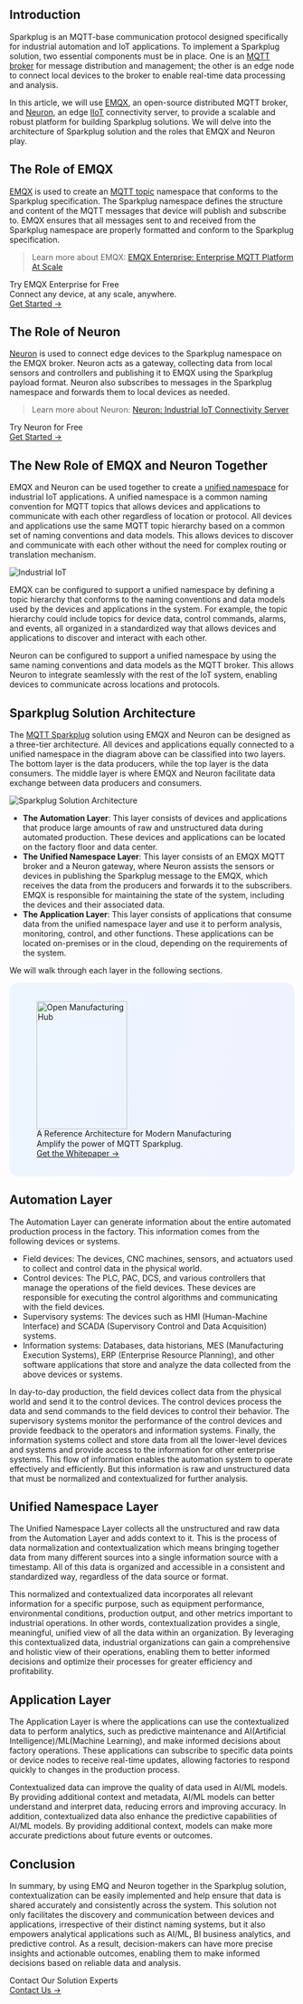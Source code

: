## Introduction

Sparkplug is an MQTT-base communication protocol designed specifically for industrial automation and IoT applications. To implement a Sparkplug solution, two essential components must be in place. One is an [MQTT broker](https://www.emqx.com/en/blog/the-ultimate-guide-to-mqtt-broker-comparison) for message distribution and management; the other is an edge node to connect local devices to the broker to enable real-time data processing and analysis.

In this article, we will use [EMQX](https://www.emqx.io/), an open-source distributed MQTT broker, and [Neuron](https://neugates.io/), an edge [IIoT](https://www.emqx.com/en/blog/iiot-explained-examples-technologies-benefits-and-challenges) connectivity server, to provide a scalable and robust platform for building Sparkplug solutions. We will delve into the architecture of Sparkplug solution and the roles that EMQX and Neuron play. 

## The Role of EMQX

[EMQX](https://www.emqx.io/) is used to create an [MQTT topic](https://www.emqx.com/en/blog/advanced-features-of-mqtt-topics) namespace that conforms to the Sparkplug specification. The Sparkplug namespace defines the structure and content of the MQTT messages that device will publish and subscribe to. EMQX ensures that all messages sent to and received from the Sparkplug namespace are properly formatted and conform to the Sparkplug specification.

> Learn more about EMQX: [EMQX Enterprise: Enterprise MQTT Platform At Scale](https://www.emqx.com/en/products/emqx) 

<section class="promotion">
    <div>
        Try EMQX Enterprise for Free
      <div class="is-size-14 is-text-normal has-text-weight-normal">Connect any device, at any scale, anywhere.</div>
    </div>
    <a href="https://www.emqx.com/en/try?product=enterprise" class="button is-gradient px-5">Get Started →</a>
</section>

## The Role of Neuron

[Neuron](https://neugates.io/) is used to connect edge devices to the Sparkplug namespace on the EMQX broker. Neuron acts as a gateway, collecting data from local sensors and controllers and publishing it to EMQX using the Sparkplug payload format. Neuron also subscribes to messages in the Sparkplug namespace and forwards them to local devices as needed.

> Learn more about Neuron: [Neuron: Industrial IoT Connectivity Server](https://www.emqx.com/en/products/neuronex) 

<section class="promotion">
    <div>
        Try Neuron for Free
    </div>
    <a href="https://www.emqx.com/en/try?product=neuron" class="button is-gradient px-5">Get Started →</a>
</section>

## The New Role of EMQX and Neuron Together

EMQX and Neuron can be used together to create a [unified namespace](https://www.emqx.com/en/blog/unified-namespace-next-generation-data-fabric-for-iiot) for industrial IoT applications. A unified namespace is a common naming convention for MQTT topics that allows devices and applications to communicate with each other regardless of location or protocol. All devices and applications use the same MQTT topic hierarchy based on a common set of naming conventions and data models. This allows devices to discover and communicate with each other without the need for complex routing or translation mechanism.

![Industrial IoT](https://assets.emqx.com/images/a88f6c54e8877d322f0c1987c9f8e625.png)

EMQX can be configured to support a unified namespace by defining a topic hierarchy that conforms to the naming conventions and data models used by the devices and applications in the system. For example, the topic hierarchy could include topics for device data, control commands, alarms, and events, all organized in a standardized way that allows devices and applications to discover and interact with each other.

Neuron can be configured to support a unified namespace by using the same naming conventions and data models as the MQTT broker. This allows Neuron to integrate seamlessly with the rest of the IoT system, enabling devices to communicate across locations and protocols.

## Sparkplug Solution Architecture

The [MQTT Sparkplug](https://www.emqx.com/en/blog/mqtt-sparkplug-bridging-it-and-ot-in-industry-4-0) solution using EMQX and Neuron can be designed as a three-tier architecture. All devices and applications equally connected to a unified namespace in the diagram above can be classified into two layers. The bottom layer is the data producers, while the top layer is the data consumers. The middle layer is where EMQX and Neuron facilitate data exchange between data producers and consumers.

![Sparkplug Solution Architecture](https://assets.emqx.com/images/a97b5c154e3f337c813c1c957b41641d.png)

- **The Automation Layer**: This layer consists of devices and applications that produce large amounts of raw and unstructured data during automated production. These devices and applications can be located on the factory floor and data center.
- **The Unified Namespace Layer**: This layer consists of an EMQX MQTT broker and a Neuron gateway, where Neuron assists the sensors or devices in publishing the Sparkplug message to the EMQX, which receives the data from the producers and forwards it to the subscribers. EMQX is responsible for maintaining the state of the system, including the devices and their associated data.
- **The Application Layer**: This layer consists of applications that consume data from the unified namespace layer and use it to perform analysis, monitoring, control, and other functions. These applications can be located on-premises or in the cloud, depending on the requirements of the system.

We will walk through each layer in the following sections.

<section
  class="promotion-pdf"
  style="border-radius: 16px; background: linear-gradient(102deg, #edf6ff 1.81%, #eff2ff 97.99%); padding: 32px 48px;"
>
  <div style="flex-shrink: 0;">
    <img loading="lazy" src="https://assets.emqx.com/images/0b88fa3cf1c98545e501e3b8073fdccc.png" alt="Open Manufacturing Hub" width="160" height="226">
  </div>
  <div>
    <div class="promotion-pdf__title" style="
    line-height: 1.2;
">
      A Reference Architecture for Modern Manufacturing
    </div>
    <div class="promotion-pdf__desc">
      Amplify the power of MQTT Sparkplug.
    </div>
    <a href="https://www.emqx.com/en/resources/open-manufacturing-hub-a-reference-architecture-for-industrial-iot?utm_campaign=embedded-open-manufacturing-hub&from=blog-mqtt-sparkplug-solution-for-industrial-iot" class="button is-gradient">Get the Whitepaper →</a>
  </div>
</section>

## Automation Layer

The Automation Layer can generate information about the entire automated production process in the factory. This information comes from the following devices or systems.

- Field devices: The devices, CNC machines, sensors, and actuators used to collect and control data in the physical world.
- Control devices: The PLC, PAC, DCS, and various controllers that manage the operations of the field devices. These devices are responsible for executing the control algorithms and communicating with the field devices.
- Supervisory systems: The devices such as HMI (Human-Machine Interface) and SCADA (Supervisory Control and Data Acquisition) systems.
- Information systems: Databases, data historians, MES (Manufacturing Execution Systems), ERP (Enterprise Resource Planning), and other software applications that store and analyze the data collected from the above devices or systems.

In day-to-day production, the field devices collect data from the physical world and send it to the control devices. The control devices process the data and send commands to the field devices to control their behavior. The supervisory systems monitor the performance of the control devices and provide feedback to the operators and information systems. Finally, the information systems collect and store data from all the lower-level devices and systems and provide access to the information for other enterprise systems. This flow of information enables the automation system to operate effectively and efficiently. But this information is raw and unstructured data that must be normalized and contextualized for further analysis.

## Unified Namespace Layer

The Unified Namespace Layer collects all the unstructured and raw data from the Automation Layer and adds context to it. This is the process of data normalization and contextualization which means bringing together data from many different sources into a single information source with a timestamp. All of this data is organized and accessible in a consistent and standardized way, regardless of the data source or format.

This normalized and contextualized data incorporates all relevant information for a specific purpose, such as equipment performance, environmental conditions, production output, and other metrics important to industrial operations. In other words, contextualization provides a single, meaningful, unified view of all the data within an organization. By leveraging this contextualized data, industrial organizations can gain a comprehensive and holistic view of their operations, enabling them to better informed decisions and optimize their processes for greater efficiency and profitability.

## Application Layer

The Application Layer is where the applications can use the contextualized data to perform analytics, such as predictive maintenance and AI(Artificial Intelligence)/ML(Machine Learning), and make informed decisions about factory operations. These applications can subscribe to specific data points or device nodes to receive real-time updates, allowing factories to respond quickly to changes in the production process.

Contextualized data can improve the quality of data used in AI/ML models. By providing additional context and metadata, AI/ML models can better understand and interpret data, reducing errors and improving accuracy. In addition, contextualized data also enhance the predictive capabilities of AI/ML models. By providing additional context, models can make more accurate predictions about future events or outcomes.

## Conclusion

In summary, by using EMQ and Neuron together in the Sparkplug solution, contextualization can be easily implemented and help ensure that data is shared accurately and consistently across the system. This solution not only facilitates the discovery and communication between devices and applications, irrespective of their distinct naming systems, but it also empowers analytical applications such as AI/ML, BI business analytics, and predictive control. As a result, decision-makers can have more precise insights and actionable outcomes, enabling them to make informed decisions based on reliable data and analysis.





<section class="promotion">
    <div>
        Contact Our Solution Experts
    </div>
    <a href="https://www.emqx.com/en/contact?product=solutions" class="button is-gradient px-5">Contact Us →</a>
</section>
